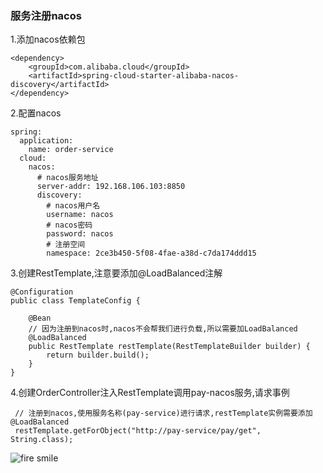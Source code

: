 ### 服务注册nacos
1.添加nacos依赖包  
```
<dependency>
    <groupId>com.alibaba.cloud</groupId>  
    <artifactId>spring-cloud-starter-alibaba-nacos-discovery</artifactId>  
</dependency>
```
2.配置nacos
```
spring:
  application:
    name: order-service
  cloud:
    nacos:
      # nacos服务地址
      server-addr: 192.168.106.103:8850
      discovery:
        # nacos用户名
        username: nacos
        # nacos密码
        password: nacos
        # 注册空间
        namespace: 2ce3b450-5f08-4fae-a38d-c7da174ddd15
```
3.创建RestTemplate,注意要添加@LoadBalanced注解
```
@Configuration
public class TemplateConfig {

    @Bean
    // 因为注册到nacos时,nacos不会帮我们进行负载,所以需要加LoadBalanced
    @LoadBalanced
    public RestTemplate restTemplate(RestTemplateBuilder builder) {
        return builder.build();
    }
}
```
4.创建OrderController注入RestTemplate调用pay-nacos服务,请求事例
```
 // 注册到nacos,使用服务名称(pay-service)进行请求,restTemplate实例需要添加@LoadBalanced
 restTemplate.getForObject("http://pay-service/pay/get", String.class);
```
![fire smile](../fire_smile.gif)
